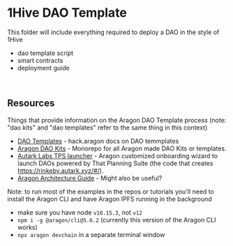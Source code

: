 # 1Hive DAO Template

This folder will include everything required to deploy a DAO in the style of 1Hive
- dao template script
- smart contracts
- deployment guide

<br>

## Resources

Things that provide information on the Aragon DAO Template process (note: "dao kits" and "dao templates" refer to the same thing in this context) 
- [DAO Templates](https://hack.aragon.org/docs/templates-intro) - hack.aragon docs on DAO temmplates
- [Aragon DAO Kits](https://github.com/aragon/dao-kits) - Monorepo for all Aragon made DAO Kits or templates.
- [Autark Labs TPS launcher](https://github.com/AutarkLabs/tps-launcher/) - Aragon customized onboarding wizard to launch DAOs powered by That Planning Suite (the code that creates https://rinkeby.autark.xyz/#/).
- [Aragon Architecture Guide](https://github.com/aragon/aragon/blob/architecture-guide/ARCHITECTURE.md) - Might also be useful?

Note: to run most of the examples in the repos or tutorials you'll need to install the Aragon CLI and have Aragon IPFS running in the background
- make sure you have node `v10.15.3`, not `v12`
- `npm i -g @aragon/cli@5.6.2` (currently this version of the Aragon CLI works)
- `npx aragon devchain` in a separate terminal window

<br>
